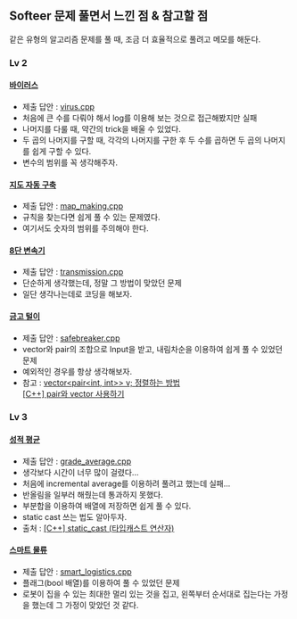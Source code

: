 ## Softeer 문제 풀면서 느낀 점 & 참고할 점
같은 유형의 알고리즘 문제를 풀 때, 조금 더 효율적으로 풀려고 메모를 해둔다.  

### Lv 2

#### [바이러스](https://softeer.ai/practice/info.do?eventIdx=1&psProblemId=407)  
- 제출 답안 : [virus.cpp](https://github.com/Taeyoung96/Algorithm-study/blob/main/Softeer/virus.cpp)  
- 처음에 큰 수를 다뤄야 해서 log를 이용해 보는 것으로 접근해봤지만 실패  
- 나머지를 다룰 때, 약간의 trick을 배울 수 있었다.  
- 두 곱의 나머지를 구할 때, 각각의 나머지를 구한 후 두 수를 곱하면 두 곱의 나머지를 쉽게 구할 수 있다.  
- 변수의 범위를 꼭 생각해주자.  
         
#### [지도 자동 구축](https://softeer.ai/practice/info.do?eventIdx=1&psProblemId=413)  
- 제출 답안 : [map_making.cpp](https://github.com/Taeyoung96/Algorithm-study/blob/main/Softeer/map_making.cpp)  
- 규칙을 찾는다면 쉽게 풀 수 있는 문제였다.  
- 여기서도 숫자의 범위를 주의해야 한다.  

#### [8단 변속기](https://softeer.ai/practice/info.do?eventIdx=1&psProblemId=408)  
- 제출 답안 : [transmission.cpp](https://github.com/Taeyoung96/Algorithm-study/blob/main/Softeer/transmission.cpp)  
- 단순하게 생각했는데, 정말 그 방법이 맞았던 문제  
- 일단 생각나는데로 코딩을 해보자.  

#### [금고 털이](https://softeer.ai/practice/info.do?eventIdx=1&psProblemId=395)  
- 제출 답안 : [safebreaker.cpp](https://github.com/Taeyoung96/Algorithm-study/blob/main/Softeer/safebreaker.cpp)  
- vector와 pair의 조합으로 Input을 받고, 내림차순을 이용하여 쉽게 풀 수 있었던 문제  
- 예외적인 경우를 항상 생각해보자.  
- 참고 : [vector<pair<int, int>> v; 정렬하는 방법](https://hsdevelopment.tistory.com/151)  
         [[C++] pair와 vector 사용하기](https://m.blog.naver.com/PostView.nhn?blogId=ckdgus1433&logNo=221666899817&proxyReferer=https:%2F%2Fwww.google.com%2F)  


### Lv 3

#### [성적 평균](https://softeer.ai/practice/info.do?eventIdx=1&psProblemId=389)  
- 제출 답안 : [grade_average.cpp](https://github.com/Taeyoung96/Algorithm-study/blob/main/Softeer/grade_average.cpp)  
- 생각보다 시간이 너무 많이 걸렸다...  
- 처음에 incremental average를 이용하려 풀려고 했는데 실패...  
- 반올림을 일부러 해줬는데 통과하지 못했다.  
- 부분합을 이용하여 배열에 저장하면 쉽게 풀 수 있다.  
- static cast 쓰는 법도 알아두자.  
- 출처 : [[C++] static_cast (타입캐스트 연산자)](https://blockdmask.tistory.com/236)  

#### [스마트 물류](https://softeer.ai/practice/info.do?eventIdx=1&psProblemId=414)  
- 제출 답안 : [smart_logistics.cpp](https://github.com/Taeyoung96/Algorithm-study/blob/main/Softeer/smart_logistics.cpp)  
- 플래그(bool 배열)를 이용하여 풀 수 있었던 문제  
- 로봇이 집을 수 있는 최대한 멀리 있는 것을 집고, 왼쪽부터 순서대로 집는다는 가정을 했는데 그 가정이 맞았던 것 같다.  
